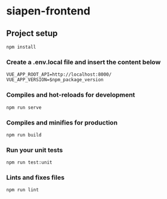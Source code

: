 # siapen-frontend

## Project setup
```
npm install
```
### Create a .env.local file and insert the content below
```
VUE_APP_ROOT_API=http://localhost:8000/
VUE_APP_VERSION=$npm_package_version
```

### Compiles and hot-reloads for development
```
npm run serve
```

### Compiles and minifies for production
```
npm run build
```

### Run your unit tests
```
npm run test:unit
```

### Lints and fixes files
```
npm run lint
```